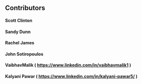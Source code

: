 ## Contributors

#### Scott Clinton
#### Sandy Dunn
#### Rachel James
#### John Sotiropoulos
#### VaibhavMalik  ( https://www.linkedin.com/in/vaibhavmalik1 )
#### Kalyani Pawar  ( https://www.linkedin.com/in/kalyani-pawar5/ )